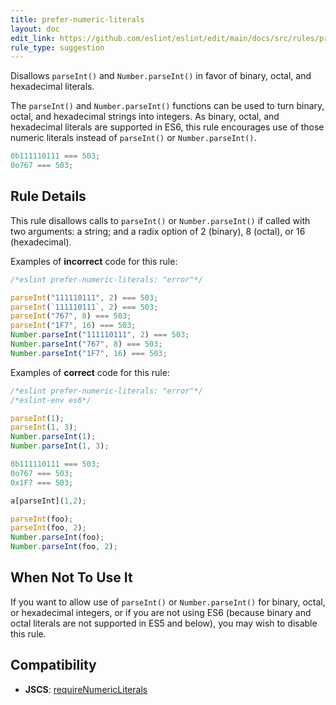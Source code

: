 ```yaml
---
title: prefer-numeric-literals
layout: doc
edit_link: https://github.com/eslint/eslint/edit/main/docs/src/rules/prefer-numeric-literals.md
rule_type: suggestion
---
```


<!--FIXABLE-->

Disallows `parseInt()` and `Number.parseInt()` in favor of binary, octal, and hexadecimal literals.

The `parseInt()` and `Number.parseInt()` functions can be used to turn binary, octal, and hexadecimal strings into integers. As binary, octal, and hexadecimal literals are supported in ES6, this rule encourages use of those numeric literals instead of `parseInt()` or `Number.parseInt()`.

```js
0b111110111 === 503;
0o767 === 503;
```

## Rule Details

This rule disallows calls to `parseInt()` or `Number.parseInt()` if called with two arguments: a string; and a radix option of 2 (binary), 8 (octal), or 16 (hexadecimal).

Examples of **incorrect** code for this rule:

```js
/*eslint prefer-numeric-literals: "error"*/

parseInt("111110111", 2) === 503;
parseInt(`111110111`, 2) === 503;
parseInt("767", 8) === 503;
parseInt("1F7", 16) === 503;
Number.parseInt("111110111", 2) === 503;
Number.parseInt("767", 8) === 503;
Number.parseInt("1F7", 16) === 503;
```

Examples of **correct** code for this rule:

```js
/*eslint prefer-numeric-literals: "error"*/
/*eslint-env es6*/

parseInt(1);
parseInt(1, 3);
Number.parseInt(1);
Number.parseInt(1, 3);

0b111110111 === 503;
0o767 === 503;
0x1F7 === 503;

a[parseInt](1,2);

parseInt(foo);
parseInt(foo, 2);
Number.parseInt(foo);
Number.parseInt(foo, 2);
```

## When Not To Use It

If you want to allow use of `parseInt()` or `Number.parseInt()` for binary, octal, or hexadecimal integers, or if you are not using ES6 (because binary and octal literals are not supported in ES5 and below), you may wish to disable this rule.

## Compatibility

* **JSCS**: [requireNumericLiterals](https://jscs-dev.github.io/rule/requireNumericLiterals)
